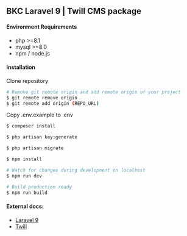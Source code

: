 ## BKC Laravel 9 | Twill CMS package

#### Environment Requirements
- php >=8.1
- mysql >=8.0
- npm / node.js

#### Installation

<p>Clone repository</p>

```sh
# Remove git remote origin and add remote origin of your project
$ git remote remove origin
$ git remote add origin (REPO_URL)
```

<p>Copy .env.example to .env</p>

```sh
$ composer install
```

```sh
$ php artisan key:generate
```

```sh
$ php artisan migrate
```

```sh
$ npm install
```

```sh
# Watch for changes during development on localhost
$ npm run dev
```

```sh
# Build production ready
$ npm run build
```

#### External docs:

- [Laravel 9](https://laravel.com/docs/9.x/)
- [Twill](https://twill.io/docs/)